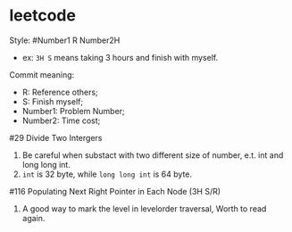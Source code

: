 # leetcode  

Style: #Number1 R Number2H  
* ex: `3H S` means taking 3 hours and finish with myself.  

Commit meaning:  
* R: Reference others;  
* S: Finish myself;  
* Number1: Problem Number;
* Number2: Time cost;  

#29 Divide Two Intergers
1. Be careful when substact with two different size of number, e.t. int and long long int. 
2. `int` is 32 byte, while `long long int` is 64 byte. 

#116 Populating Next Right Pointer in Each Node (3H S/R)
1. A good way to mark the level in levelorder traversal, Worth to read again.
